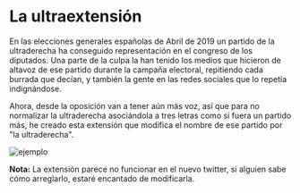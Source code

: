 La ultraextensión
==========

En las elecciones generales españolas de Abril de 2019 un partido de la ultraderecha ha conseguido representación en el congreso de los diputados. Una parte de la culpa la han tenido los medios que hicieron de altavoz de ese partido durante la campaña electoral, repitiendo cada burrada que decían, y también la gente en las redes sociales que lo repetía indignándose.

Ahora, desde la oposición van a tener aún más voz, así que para no normalizar la ultraderecha asociándola a tres letras como si fuera un partido más, he creado esta extensión que modifica el nombre de ese partido por "la ultraderecha".

![ejemplo](https://user-images.githubusercontent.com/3023717/56891225-127a3a80-6a7c-11e9-9718-7bc3f35d0c8f.gif)

**Nota:** La extensión parece no funcionar en el nuevo twitter, si alguien sabe cómo arreglarlo, estaré encantado de modificarla.
